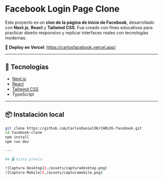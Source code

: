# Facebook Login Page Clone

Este proyecto es un **clon de la página de inicio de Facebook**, desarrollado con **Next.js**, **React** y **Tailwind CSS**. Fue creado con fines educativos para practicar diseño responsivo y replicar interfaces reales con tecnologías modernas.

🔗 **Deploy en Vercel**: https://carlosfacebook.vercel.app/

---

## 🚀 Tecnologías

- [Next.js](https://nextjs.org/)
- [React](https://react.dev/)
- [Tailwind CSS](https://tailwindcss.com/)
- TypeScript

---

## 📦 Instalación local

```bash
git clone https://github.com/CarlosDanielOK/CARLOS-facebook.git
cd facebook-clone
npm install
npm run dev

---

## 🖥️ Vista previa

![Captura Desktop](./assets/capturadesktop.png)
![Captura Mobile](./assets/capturamobile.png)
